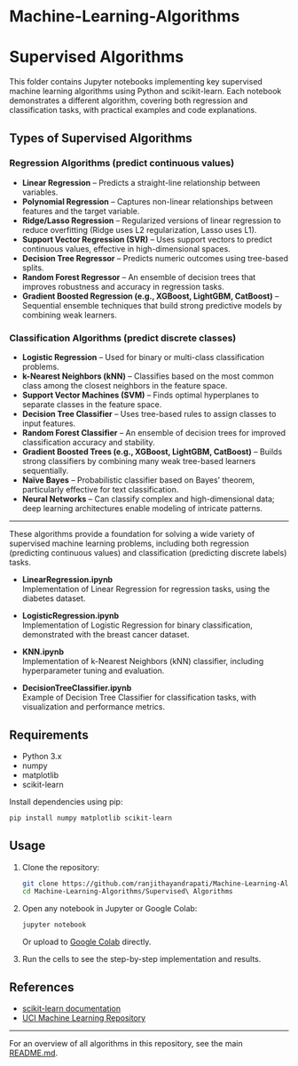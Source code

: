 # Machine-Learning-Algorithms

# Supervised Algorithms

This folder contains Jupyter notebooks implementing key supervised machine learning algorithms using Python and scikit-learn. Each notebook demonstrates a different algorithm, covering both regression and classification tasks, with practical examples and code explanations.

## Types of Supervised Algorithms

### Regression Algorithms (predict continuous values)

- **Linear Regression** – Predicts a straight-line relationship between variables.
- **Polynomial Regression** – Captures non-linear relationships between features and the target variable.
- **Ridge/Lasso Regression** – Regularized versions of linear regression to reduce overfitting (Ridge uses L2 regularization, Lasso uses L1).
- **Support Vector Regression (SVR)** – Uses support vectors to predict continuous values, effective in high-dimensional spaces.
- **Decision Tree Regressor** – Predicts numeric outcomes using tree-based splits.
- **Random Forest Regressor** – An ensemble of decision trees that improves robustness and accuracy in regression tasks.
- **Gradient Boosted Regression (e.g., XGBoost, LightGBM, CatBoost)** – Sequential ensemble techniques that build strong predictive models by combining weak learners.

### Classification Algorithms (predict discrete classes)

- **Logistic Regression** – Used for binary or multi-class classification problems.
- **k-Nearest Neighbors (kNN)** – Classifies based on the most common class among the closest neighbors in the feature space.
- **Support Vector Machines (SVM)** – Finds optimal hyperplanes to separate classes in the feature space.
- **Decision Tree Classifier** – Uses tree-based rules to assign classes to input features.
- **Random Forest Classifier** – An ensemble of decision trees for improved classification accuracy and stability.
- **Gradient Boosted Trees (e.g., XGBoost, LightGBM, CatBoost)** – Builds strong classifiers by combining many weak tree-based learners sequentially.
- **Naïve Bayes** – Probabilistic classifier based on Bayes’ theorem, particularly effective for text classification.
- **Neural Networks** – Can classify complex and high-dimensional data; deep learning architectures enable modeling of intricate patterns.

---

These algorithms provide a foundation for solving a wide variety of supervised machine learning problems, including both regression (predicting continuous values) and classification (predicting discrete labels) tasks.

- **LinearRegression.ipynb**  
  Implementation of Linear Regression for regression tasks, using the diabetes dataset.

- **LogisticRegression.ipynb**  
  Implementation of Logistic Regression for binary classification, demonstrated with the breast cancer dataset.

- **KNN.ipynb**  
  Implementation of k-Nearest Neighbors (kNN) classifier, including hyperparameter tuning and evaluation.

- **DecisionTreeClassifier.ipynb**  
  Example of Decision Tree Classifier for classification tasks, with visualization and performance metrics.

## Requirements

- Python 3.x
- numpy
- matplotlib
- scikit-learn

Install dependencies using pip:

```bash
pip install numpy matplotlib scikit-learn
```

## Usage

1. Clone the repository:
    ```bash
    git clone https://github.com/ranjithayandrapati/Machine-Learning-Algorithms.git
    cd Machine-Learning-Algorithms/Supervised\ Algorithms
    ```

2. Open any notebook in Jupyter or Google Colab:
    ```bash
    jupyter notebook
    ```
   Or upload to [Google Colab](https://colab.research.google.com/) directly.

3. Run the cells to see the step-by-step implementation and results.

## References

- [scikit-learn documentation](https://scikit-learn.org/stable/documentation.html)
- [UCI Machine Learning Repository](https://archive.ics.uci.edu/ml/index.php)

---

For an overview of all algorithms in this repository, see the main [README.md](../README.md).

